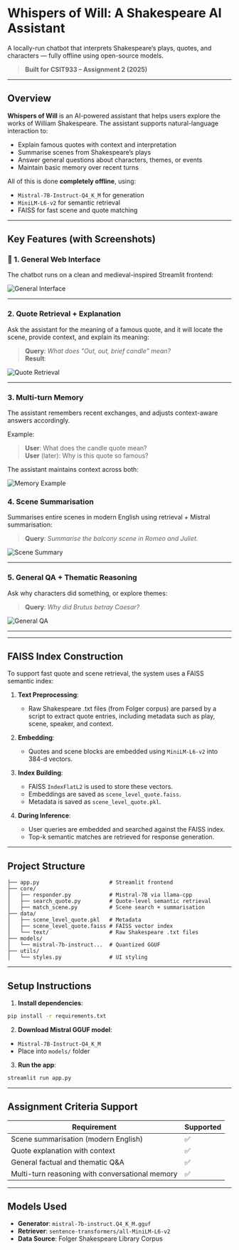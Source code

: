 # Whispers of Will: A Shakespeare AI Assistant

A locally-run chatbot that interprets Shakespeare’s plays, quotes, and characters — fully offline using open-source models.

> **Built for CSIT933 – Assignment 2 (2025)**

---

## Overview

**Whispers of Will** is an AI-powered assistant that helps users explore the works of William Shakespeare. The assistant supports natural-language interaction to:

- Explain famous quotes with context and interpretation
- Summarise scenes from Shakespeare’s plays
- Answer general questions about characters, themes, or events
- Maintain basic memory over recent turns

All of this is done **completely offline**, using:

- `Mistral-7B-Instruct-Q4_K_M` for generation
- `MiniLM-L6-v2` for semantic retrieval
- FAISS for fast scene and quote matching

---

## Key Features (with Screenshots)

### 🔹 1. General Web Interface

The chatbot runs on a clean and medieval-inspired Streamlit frontend:

![General Interface](./screenshots/interface.png)

---

### 2. Quote Retrieval + Explanation

Ask the assistant for the meaning of a famous quote, and it will locate the scene, provide context, and explain its meaning:

> **Query**: _What does "Out, out, brief candle" mean?_  
> **Result**:

![Quote Retrieval](./screenshots/quote.png)

---

### 3. Multi-turn Memory

The assistant remembers recent exchanges, and adjusts context-aware answers accordingly.

Example:

> **User**: What does the candle quote mean?  
> **User** (later): Why is this quote so famous?

The assistant maintains context across both:

![Memory Example](./screenshots/memory.png)

### 4. Scene Summarisation

Summarises entire scenes in modern English using retrieval + Mistral summarisation:

> **Query**: _Summarise the balcony scene in Romeo and Juliet._

![Scene Summary](./screenshots/scene.png)

---

### 5. General QA + Thematic Reasoning

Ask why characters did something, or explore themes:

> **Query**: _Why did Brutus betray Caesar?_

![General QA](./screenshots/general.png)

---

---

## FAISS Index Construction

To support fast quote and scene retrieval, the system uses a FAISS semantic index:

1. **Text Preprocessing**:

   - Raw Shakespeare .txt files (from Folger corpus) are parsed by a script to extract quote entries, including metadata such as play, scene, speaker, and context.

2. **Embedding**:

   - Quotes and scene blocks are embedded using `MiniLM-L6-v2` into 384-d vectors.

3. **Index Building**:

   - FAISS `IndexFlatL2` is used to store these vectors.
   - Embeddings are saved as `scene_level_quote.faiss`.
   - Metadata is saved as `scene_level_quote.pkl`.

4. **During Inference**:
   - User queries are embedded and searched against the FAISS index.
   - Top-k semantic matches are retrieved for response generation.

---

## Project Structure

```
├── app.py                      # Streamlit frontend
├── core/
│   ├── responder.py            # Mistral-7B via llama-cpp
│   ├── search_quote.py         # Quote-level semantic retrieval
│   ├── match_scene.py          # Scene search + summarisation
├── data/
│   ├── scene_level_quote.pkl   # Metadata
│   ├── scene_level_quote.faiss # FAISS vector index
│   └── text/                   # Raw Shakespeare .txt files
├── models/
│   └── mistral-7b-instruct...  # Quantized GGUF
├── utils/
│   └── styles.py               # UI styling
```

---

## Setup Instructions

1. **Install dependencies**:

```bash
pip install -r requirements.txt
```

2. **Download Mistral GGUF model**:

- `Mistral-7B-Instruct-Q4_K_M`
- Place into `models/` folder

3. **Run the app**:

```bash
streamlit run app.py
```

---

## Assignment Criteria Support

| Requirement                                     | Supported |
| ----------------------------------------------- | --------- |
| Scene summarisation (modern English)            | ✅        |
| Quote explanation with context                  | ✅        |
| General factual and thematic Q&A                | ✅        |
| Multi-turn reasoning with conversational memory | ✅        |

---

## Models Used

- **Generator**: `mistral-7b-instruct.Q4_K_M.gguf`
- **Retriever**: `sentence-transformers/all-MiniLM-L6-v2`
- **Data Source**: Folger Shakespeare Library Corpus
